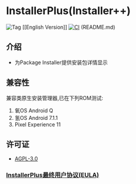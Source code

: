 # InstallerPlus(Installer++)

![Tag](https://img.shields.io/github/v/tag/Nextalone/InstallerPlus) [[English Version]] [![CI](https://github.com/NextAlone/InstallerPlus/actions/workflows/autoci.yml/badge.svg?branch=main)](https://github.com/NextAlone/InstallerPlus/actions/workflows/autoci.yml) (README.md)

## 介绍

- 为Package Installer提供安装包详情显示

## 兼容性

兼容类原生安装管理器,已在下列ROM测试:

1. 氧OS Android Q
2. 氢OS Android 7.1.1
3. Pixel Experience 11

## 许可证

- [AGPL-3.0](./LICENSE.md)

### [InstallerPlus最终用户协议(EULA)](./app/src/main/assets/eula.md)
